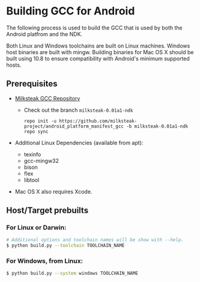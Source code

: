 Building GCC for Android
========================

The following process is used to build the GCC that is used by both the Android
platfrom and the NDK.

Both Linux and Windows toolchains are built on Linux machines. Windows host
binaries are built with mingw. Building binaries for Mac OS X should be built
using 10.8 to ensure compatibility with Android's minimum supported hosts.

Prerequisites
-------------

* [Milksteak GCC Repository](https://github.com/milksteak-project/android_toolchain_gcc_gcc-4.9)
    * Check out the branch `milksteak-0.01a1-ndk`

      ```
      repo init -u https://github.com/milksteak-project/android_platform_manifest_gcc -b milksteak-0.01a1-ndk
      repo sync
      ```

* Additional Linux Dependencies (available from apt):
    * texinfo
    * gcc-mingw32
    * bison
    * flex
    * libtool
* Mac OS X also requires Xcode.

Host/Target prebuilts
---------------------

### For Linux or Darwin:

```bash
# Additional options and toolchain names will be show with --help.
$ python build.py --toolchain TOOLCHAIN_NAME
```

### For Windows, from Linux:

```bash
$ python build.py --system windows TOOLCHAIN_NAME
```
